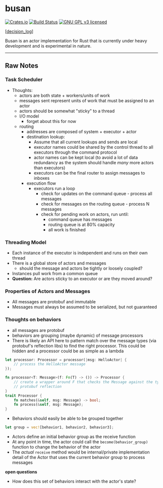 # busan

[![Crates.io][crates-badge]][crates-url]
[![Build Status][actions-badge]][actions-url]
[![GNU GPL v3 licensed][gpl-badge]][gpl-url]

  [crates-badge]: https://img.shields.io/crates/v/busan.svg
  [crates-url]: https://crates.io/crates/busan
  [actions-badge]: https://github.com/JohnMurray/busan/actions/workflows/ci.yaml/badge.svg
  [actions-url]: https://github.com/JohnMurray/busan/actions/workflows/ci.yaml
  [gpl-badge]: https://img.shields.io/badge/license-GPL-blue.svg
  [gpl-url]: https://github.com/JohnMurray/busan/blob/main/LICENSE

\[[decision_log](https://github.com/JohnMurray/busan/tree/main/decisions)\]

Busan is an actor implementation for Rust that is currently under heavy development
and is experimental in nature.


----
## Raw Notes

### Task Scheduler
  + Thoughts:
    + actors are both state + workers/units of work
    + messages sent represent units of work that must be assigned to an actor
    + actors should be somewhat "sticky" to a thread
    + I/O model
        + forget about this for now
    + routing
      + addresses are composed of system + executor + actor
      + destination lookup:
        + Assume that all current lookups and sends are local
        + executor names could be shared by the control thread to all executors through
          the command protocol
        + actor names can be kept local (to avoid a lot of data redundancy as the system
          should handle _many_ more actors than executors)
        + executors can be the final router to assign messages to inboxes
      + execution flow
        + executors run a loop
          + check for updates on the command queue - process all messages
          + check for messages on the routing queue - process N messages
          + check for pending work on actors, run until:
            + command queue has messages
            + routing queue is at 80% capacity
            + all work is finished

### Threading Model
  + Each instance of the executor is independent and runs on their own thread
  + There is a global store of actors and messages
    + should the message and actors be tightly or loosely coupled?
  + Instances pull work from a common queue
  + __Question:__ Are actors sticky to an executor or are they moved around?


### Properties of Actors and Messages
  + All messages are protobuf and immutable
  + Messages must always be assumed to be serialized, but not guaranteed



### Thoughts on behaviors
  + all messages are protobuf
  + behaviors are grouping (maybe dynamic) of message processors
  + There is likely an API here to pattern match over the message types (via protobuf's reflection libs)
    to find the right processor. This could be hidden and a processor could be as simple as a lambda

```rust
let processor: Processor = processor(|msg: HelloActor| {
    // process the HelloActor message
});

fn processor<T: Message>(f: Fn(T) -> ()) -> Processor {
    // create a wrapper around F that checks the Message against the type T via
    // protobuf reflection
}
trait Processor {
    fn matches(&self, msg: Message) -> bool;
    fn process(&self, msg: Message);
}
```

  + Behaviors should easily be able to be grouped together

```rust
let group = vec![behavior1, behavior2, behavior3];
```

  + Actors define an initial behavior group as the receive function
  + At any point in time, the actor could call the `become(behavior_group)` function to change
    the behavior of the actor
  + The _actual_ `receive` method would be internal/private implementation detail of the Actor
    that uses the current behavior group to process messages

__open questions__
  + How does this set of behaviors interact with the actor's state?
